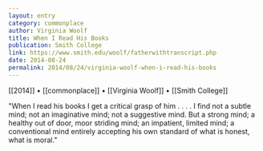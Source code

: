```yaml
---
layout: entry
category: commonplace
author: Virginia Woolf
title: When I Read His Books
publication: Smith College
link: https://www.smith.edu/woolf/fatherwithtranscript.php
date: 2014-08-24
permalink: 2014/08/24/virginia-woolf-when-i-read-his-books
---
```


[[2014]] • [[commonplace]] • [[Virginia Woolf]] • [[Smith College]]

"When I read his books I get a critical grasp of him . . . . I find not a subtle mind; not an imaginative mind; not a suggestive mind. But a strong mind; a healthy out of door, moor striding mind; an impatient, limited mind; a conventional mind entirely accepting his own standard of what is honest, what is moral."